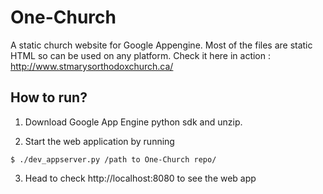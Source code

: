One-Church
==========
A static church website for Google Appengine.
Most of the files are static HTML so can be used on any platform.
Check it here in action : http://www.stmarysorthodoxchurch.ca/

How to run?
-----------

1) Download Google App Engine python sdk and unzip.

2) Start the web application by running 

```shell
$ ./dev_appserver.py /path to One-Church repo/
```

3) Head to check http://localhost:8080 to see the web app
